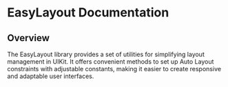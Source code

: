 # EasyLayout Documentation

## Overview

The EasyLayout library provides a set of utilities for simplifying layout management in UIKit. It offers convenient methods to set up Auto Layout constraints with adjustable constants, making it easier to create responsive and adaptable user interfaces.
